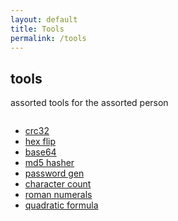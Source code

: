 ```yaml
---
layout: default
title: Tools
permalink: /tools
---
```

tools
-----

assorted tools for the assorted person



<ul style="text-align:left; display: inline-block;">
    <li><a href="/tools/crc32">crc32</a></li>
    <li><a href="/tools/hexflip">hex flip</a></li>
    <li><a href="/tools/base64">base64</a></li>
    <li><a href="/tools/md5">md5 hasher</a></li>
    <li><a href="/tools/passwordgen">password gen</a></li>
    <li><a href="/tools/charcount">character count</a></li>
    <li><a href="/tools/roman">roman numerals</a></li>
    <li><a href="/tools/quadraticformula">quadratic formula</a></li>
</ul>